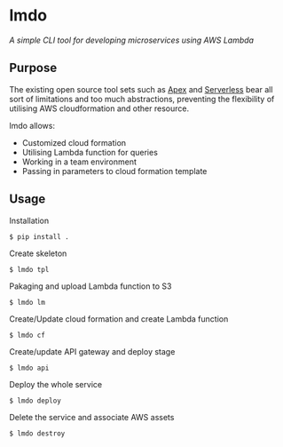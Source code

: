 lmdo
=========

*A simple CLI tool for developing microservices using AWS Lambda*


Purpose
-------

The existing open source tool sets such as [Apex](https://github.com/apex/apex) and  [Serverless](https://github.com/serverless/serverless) bear all sort
of limitations and too much abstractions, preventing the flexibility of utilising
AWS cloudformation and other resource.

lmdo allows:

- Customized cloud formation
- Utilising Lambda function for queries
- Working in a team environment
- Passing in parameters to cloud formation template

Usage
-----

Installation

    $ pip install .

Create skeleton
    
    $ lmdo tpl

Pakaging and upload Lambda function to S3

    $ lmdo lm

Create/Update cloud formation and create Lambda function

    $ lmdo cf

Create/update API gateway and deploy stage

    $ lmdo api

Deploy the whole service
    
    $ lmdo deploy

Delete the service and associate AWS assets

    $ lmdo destroy
